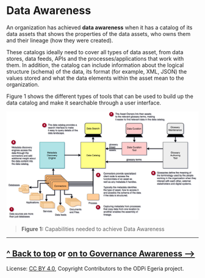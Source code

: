 <!-- SPDX-License-Identifier: CC-BY-4.0 -->
<!-- Copyright Contributors to the ODPi Egeria project. -->

# Data Awareness

An organization has achieved **data awareness** when it has a catalog of its data assets that shows the properties
of the data assets, who owns them and their lineage (how they were created).

These catalogs ideally need to cover all types of data asset, from data stores, data feeds, APIs and the
processes/applications that work with them.  In addition, the catalog can include information about the logical structure
(schema) of the data, its format (for example, XML, JSON) the values stored and what the data elements within the asset mean to the organization.

Figure 1 shows the different types of tools that can be used to build up the data catalog and make it searchable through
a user interface.

![Figure 1](governance-maturity-model-Data-Awareness.png)
> **Figure 1:** Capabilities needed to achieve Data Awareness

----
[^ Back to top](.) or [on to Governance Awareness -->](Governance-Awareness.md)
----
License: [CC BY 4.0](https://creativecommons.org/licenses/by/4.0/),
Copyright Contributors to the ODPi Egeria project.
